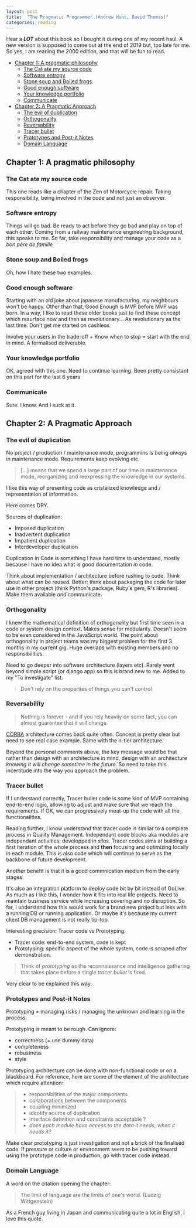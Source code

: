 ```yaml
---
layout: post
title:  "The Pragmatic Programmer (Andrew Hunt, David Thomas)"
categories: reading
---
```


Hear a ***LOT*** about this book so I bought it during one of my recent haul. A new version is supposed to come out at the end of 2019 but, too late for me. So yes, I am reading the 2000 edition, and that will be fun to read.

- [Chapter 1: A pragmatic philosophy](#chapter-1-a-pragmatic-philosophy)
  - [The Cat ate my source code](#the-cat-ate-my-source-code)
  - [Software entropy](#software-entropy)
  - [Stone soup and Boiled frogs](#stone-soup-and-boiled-frogs)
  - [Good enough software](#good-enough-software)
  - [Your knowledge portfolio](#your-knowledge-portfolio)
  - [Communicate](#communicate)
- [Chapter 2: A Pragmatic Approach](#chapter-2-a-pragmatic-approach)
  - [The evil of duplication](#the-evil-of-duplication)
  - [Orthogonality](#orthogonality)
  - [Reversability](#reversability)
  - [Tracer bullet](#tracer-bullet)
  - [Prototypes and Post-it Notes](#prototypes-and-post-it-notes)
  - [Domain Language](#domain-language)

## Chapter 1: A pragmatic philosophy

### The Cat ate my source code

This one reads like a chapter of the Zen of Motorcycle repair. Taking responsibility, being involved in the code and not just an observer.

### Software entropy

Things will go bad. Be ready to act before they go bad and play on top of each other. Coming from a railway maintenance engineering background, this speaks to me.
So far, take responsibility and manage your code as a *bon père de famille*

### Stone soup and Boiled frogs

Oh, how I hate these two examples.

### Good enough software

Starting with an old joke about japanese manufacturing, my neighbours won't be happy. Other than that, Good Enough is MVP before MVP was born. In a way, I like to read these older books just to find these concept which resurface now and then as revolutionary... As revolutionary as the last time. Don't get me started on cashless.

Involve your users in the trade-off + Know when to stop = start with the end in mind. A formalised deliverable.

### Your knowledge portfolio

OK, agreed with this one. Need to continue learning. Been pretty consistant on this part for the last 6 years

### Communicate

Sure. I know. And I suck at it.

## Chapter 2: A Pragmatic Approach

### The evil of duplication

No project / production / maintenance mode, programmins is being *always* in maintenance mode. Requirements keep evolving etc.

> [...] means that we spend a large part of our time in maintenance mode, reorganizing and reexpressing the knowledge in our systems.

I like this way of presenting code as cristalized knowledge and / representation of information.

Here comes DRY.

Sources of duplication:

- Imposed duplication
- Inadvertent duplication
- Impatient duplication
- Interdeveloper duplication

Duplication in Code is something I have hard time to understand, mostly because I have no idea what is good documentation *in* code.

Think about implementation / architecture before rushing to code. Think about what can be reused. Better: think about packaging the code for later use in other project (think Python's package, Ruby's gem, R's libraries). Make them available *and* communicate.

### Orthogonality

I knew the mathematical definition of orthogonality but first time seen in a code or system design context. Makes sense for modularity.
Doesn't seem to be even considered in the JavaScript world.
The point about orthogonality in project teams was my biggest problem for the first 3 months in my current gig. Huge overlaps with existing members and no responsibilities.

Need to go deeper into software architecture (layers etc). Rarely went beyond simple script (or django app) so this is brand new to me. Added to my "To investigate" list.

> Don't rely on the properties of things you can't control

### Reversability

> Nothing is forever - and if you rely heavily on some fact, you can almost guarantee that it will change.

[CORBA](https://www.techopedia.com/definition/1293/common-object-request-broker-architecture-corba) architecture comes back quite often. Concept is pretty clear but need to see real case example. Same with the n-tier architecture.

Beyond the personal comments above, the key message would be that rather than design with an architecture in mind, design with an architecture *knowing it will change sometime in the future*. So need to take this incertitude into the way you approach the problem.

### Tracer bullet

If I understand correctly, Tracer bullet code is some kind of MVP containing end-to-end logic, allowing to adjust and make sure that we reach the requirements. If OK, we can progressively meat-up the code with all the functionalities.

Reading further, I know understand that tracer code is similar to a complete process in Quality Management. Independant code blocks aka modules are independant activities, developped in *silos*. Tracer codes aims at building a first iteration of the whole process and **then** focusing and optimizing locally in each module. This is also code which will continue to serve as the backbone of future development.

Another benefit is that it is a good commnication medium from the early stages.

It's also an integration platform to deploy code bit by bit instead of GoLive. As much as I like this, I wonder how it fits into real life projects. Need to maintain business service while increasing covering and no disruption. So far, I understand how this would work for a brand new project but less with a running DB or running application. Or maybe it's because my current client DB management is not really tip-top.

Interesting precision: Tracer code vs Prototyping.

- Tracer code: end-to-end system, code is kept
- Prototyping: specific aspect of the whole system, code is scraped after demonstration.

> Think of *prototyping* as the reconnaissance and intelligence gathering that takes place before a single *tracer bullet* is fired.

Very clear to be explained this way.

### Prototypes and Post-it Notes

Prototyping = managing risks / managing the unknown and learning in the process.

Prototyping is meant to be rough. Can ignore:

- correctness (= use dummy data)
- completeness
- robustness
- style

Prototyping architecture can be done with non-functional code or on a blackboard. For reference, here are some of the element of the architecture which require attention:

> - responsibilities of the major components
> - collaborations between the components
> - coupling minimized
> - identify source of duplication
> - interface definition and constraints acceptable ?
> - *does each module have access to the data it needs, when it needs it?*

Make clear prototyping is just investigation and not a brick of the finalised code. If pressure or culture or environment seem to be pushing toward using the prototype code in production, go with tracer code instead.

### Domain Language

A word on the citation opening the chapter:

> The limit of language are the limits of one's world. (Ludzig Wittgenstein)

As a French guy living in Japan and communicating quite a lot in English, I love this quote.
